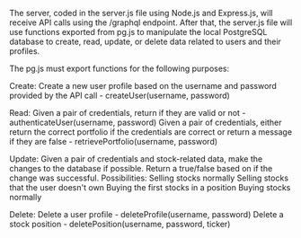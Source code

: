 The server, coded in the server.js file using Node.js and Express.js, will receive API calls using the /graphql endpoint. 
After that, the server.js file will use functions exported from pg.js to manipulate the local PostgreSQL database to create, read, update, or delete data related to users and their profiles.

The pg.js must export functions for the following purposes:

Create:
    Create a new user profile based on the username and password provided by the API call - createUser(username, password)

Read:
    Given a pair of credentials, return if they are valid or not - authenticateUser(username, password) 
    Given a pair of credentials, either return the correct portfolio if the credentials are correct or return a message if they are false - retrievePortfolio(username, password) 


Update:
    Given a pair of credentials and stock-related data, make the changes to the database if possible. Return a true/false based on if the change was successful. 
    Possibilities: 
        Selling stocks normally 
        Selling stocks that the user doesn't own
        Buying the first stocks in a position
        Buying stocks normally 




Delete:
    Delete a user profile - deleteProfile(username, password) 
    Delete a stock position - deletePosition(username, password, ticker) 

